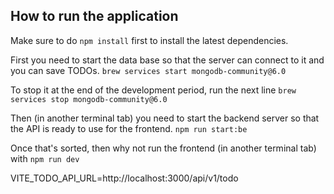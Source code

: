 ## How to run the application

Make sure to do `npm install` first to install the latest dependencies.

First you need to start the data base so that the server can connect to it and you can save TODOs.
`brew services start mongodb-community@6.0`

To stop it at the end of the development period, run the next line
`brew services stop mongodb-community@6.0`

Then (in another terminal tab) you need to start the backend server so that the API is ready to use for the frontend.
`npm run start:be`

Once that's sorted, then why not run the frontend (in another terminal tab) with
`npm run dev`

VITE_TODO_API_URL=http://localhost:3000/api/v1/todo
